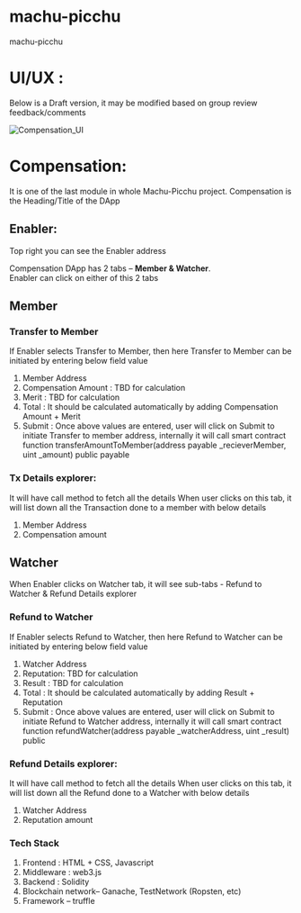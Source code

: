 # machu-picchu
machu-picchu

# UI/UX : 
Below is a Draft version, it may be modified based on group review feedback/comments 

![Compensation_UI](https://user-images.githubusercontent.com/19868756/94401553-682ea700-0188-11eb-8d7e-f6075c391d0d.png)




# Compensation: 
It is one of the last module in whole Machu-Picchu project.  Compensation is the Heading/Title of the DApp

## Enabler: 
Top right you can see the Enabler address 

Compensation DApp has 2 tabs – **Member & Watcher**.  <br />Enabler can click on either of this 2 tabs


## Member

### Transfer to Member
If Enabler selects Transfer to Member, then here Transfer to Member can be initiated by entering below field value
1. Member Address
2. Compensation Amount : TBD for calculation
3. Merit : TBD for calculation
4. Total : It should be calculated automatically by adding Compensation Amount + Merit
5. Submit : Once above values are entered, user will click on Submit to initiate Transfer to member address, internally it will call smart contract function     transferAmountToMember(address payable _recieverMember, uint _amount) public payable


### Tx Details explorer: 
It will have call method to fetch all the details
When user clicks on this tab, it will list down all the Transaction done to a member with below details
1. Member Address
2. Compensation amount

## Watcher
When Enabler clicks on Watcher tab, it will see sub-tabs - Refund to Watcher & Refund Details explorer

### Refund to Watcher
If Enabler selects Refund to Watcher, then here Refund to Watcher can be initiated by entering below field value
1. Watcher Address
2. Reputation: TBD for calculation
3. Result : TBD for calculation
4. Total : It should be calculated automatically by adding Result + Reputation
5. Submit : Once above values are entered, user will click on Submit to initiate Refund to Watcher address, internally it will call smart contract function refundWatcher(address payable _watcherAddress, uint _result) public


### Refund Details explorer: 
It will have call method to fetch all the details
When user clicks on this tab, it will list down all the Refund done to a Watcher with below details
1. Watcher Address
2. Reputation amount

### Tech Stack

1. Frontend :  HTML + CSS, Javascript
2. Middleware : web3.js
3. Backend : Solidity
4. Blockchain network– Ganache, TestNetwork (Ropsten, etc)
5. Framework – truffle

